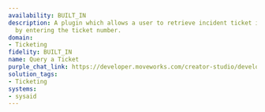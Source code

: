 ```yaml
---
availability: BUILT_IN
description: A plugin which allows a user to retrieve incident ticket information
  by entering the ticket number.
domain:
- Ticketing
fidelity: BUILT_IN
name: Query a Ticket
purple_chat_link: https://developer.moveworks.com/creator-studio/developer-tools/purple-chat/?conversation=%7B%22startTimestamp%22%3A%2211%3A43%2BAM%22%2C%22messages%22%3A%5B%7B%22role%22%3A%22user%22%2C%22parts%22%3A%5B%7B%22richText%22%3A%22%3Cp%3ECan+you+get+me+the+details+for+ticket+IT-59850%3F%3C%2Fp%3E%22%7D%5D%7D%2C%7B%22role%22%3A%22assistant%22%2C%22parts%22%3A%5B%7B%22reasoningSteps%22%3A%5B%7B%22richText%22%3A%22%3Cp%3EWorking+on%3A+%E2%80%9CDetails+for+IT-59580%E2%80%9D%3C%2Fp%3E%22%2C%22status%22%3A%22success%22%7D%2C%7B%22richText%22%3A%22%3Cp%3ERetrieving+ticket+information+for+%E2%80%9CIT-59580%5C%22%3C%2Fp%3E%22%2C%22status%22%3A%22success%22%7D%2C%7B%22richText%22%3A%22%3Cp%3E%3Cem%3ESummarizing+based+on+%3C%2Fem%3E%3Cstrong%3E1%3C%2Fstrong%3E%3Cem%3E+top+resource%3C%2Fem%3E%3C%2Fp%3E%22%2C%22status%22%3A%22success%22%7D%5D%7D%5D%2C%22showFeedbackTray%22%3Afalse%7D%2C%7B%22role%22%3A%22assistant%22%2C%22parts%22%3A%5B%7B%22richText%22%3A%22%3Cp%3E%3Ca+href%3D%5C%22google.com%5C%22%3E%3Cstrong%3EIT-59580%3A%3C%2Fstrong%3E%3C%2Fa%3E%3Cstrong%3E+I+want+to+ask+about+a+Laptop+replacement%3C%2Fstrong%3E%3Cbr%3E%5Cn%3Cbr%3E%5Cn%3Cstrong%3EStatus%3A+%3C%2Fstrong%3EIn+Progress%3Cbr%3E%5Cn%3Cbr%3E%5Cn%3Cstrong%3ELast+Activity%3A+%3C%2Fstrong%3ELucas+R+said%3A+Pending+approval+from+IT%3Cbr%3E%5Cn%3Cbr%3E%5Cn%3Cstrong%3ERequested+for%3A+%3C%2Fstrong%3EYatin+A%3Cstrong%3E%3Cbr%3E%5Cn%3Cbr%3E%5CnCreated+at%3A+%3C%2Fstrong%3EFriday%2C+February+10%2C+2025+-+5%3A38AM+PST%3Cbr%3E%5Cn%3Cbr%3E%5Cn%3Cstrong%3EAssignee%3A+%3C%2Fstrong%3EAjay+M%3Cbr%3E%5Cn%3C%2Fp%3E%22%7D%2C%7B%22richText%22%3A%22%3Cp%3EYou+can+%3Cstrong%3Eadd+comments+or+attachments%3C%2Fstrong%3E+related+to+%3Cstrong%3EIT-59580%3C%2Fstrong%3E.%3C%2Fp%3E%22%7D%2C%7B%22buttons%22%3A%5B%7B%22buttonText%22%3A%22Add+comment%22%7D%2C%7B%22buttonText%22%3A%22Close+issue%22%7D%2C%7B%22buttonText%22%3A%22%E2%9C%94%EF%B8%8F+Got+it%2C+thanks%22%7D%5D%7D%2C%7B%22citations%22%3A%5B%7B%22connectorName%22%3A%22servicenow%22%2C%22citationTitle%22%3A%22IT-59580%22%7D%5D%7D%5D%7D%5D%7D
solution_tags:
- Ticketing
systems:
- sysaid
---
```

